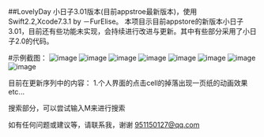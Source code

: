 ##LovelyDay
小日子3.01版本(目前appstroe最新版本)，使用Swift2.2,Xcode7.3.1   by －FurElise。
本项目示目前appstore的新版本小日子3.01，目前还有些功能未实现，会持续进行改进与更新。其中有些部分采用了小日子2.0的代码。

#示例截图：
![image](https://github.com/EliseTonight/LovelyDay/blob/master/图片/01.png)
![image](https://github.com/EliseTonight/LovelyDay/blob/master/图片/02.png)
![image](https://github.com/EliseTonight/LovelyDay/blob/master/图片/03.png)
![image](https://github.com/EliseTonight/LovelyDay/blob/master/图片/04.png)
![image](https://github.com/EliseTonight/LovelyDay/blob/master/图片/05.png)
![image](https://github.com/EliseTonight/LovelyDay/blob/master/图片/06.png)
![image](https://github.com/EliseTonight/LovelyDay/blob/master/图片/07.png)
![image](https://github.com/EliseTonight/LovelyDay/blob/master/图片/08.png)

目前在更新序列中的内容：
1.个人界面的点击cell的掉落出现一页纸的动画效果
etc...

搜索部分，可以尝试输入M来进行搜索

如有任何问题或建议等，请联系我，谢谢
951150127@qq.com



